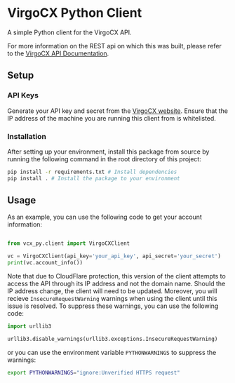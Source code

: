 # VirgoCX Python Client

A simple Python client for the VirgoCX API.

For more information on the REST api on which this was built, please refer to the
[VirgoCX API Documentation](https://github.com/VirgocxDev/VirgocxApiDoc).

## Setup

### API Keys

Generate your API key and secret from the [VirgoCX website](https://virgocx.ca/en-virgocx-api). Ensure
that the IP address of the machine you are running this client from is whitelisted.

### Installation

After setting up your environment, install this package from source by running the following command in the
root directory of this project:

```bash
pip install -r requirements.txt # Install dependencies
pip install . # Install the package to your environment
```

## Usage

As an example, you can use the following code to get your account information:

```python

from vcx_py.client import VirgoCXClient

vc = VirgoCXClient(api_key='your_api_key', api_secret='your_secret')
print(vc.account_info())
```

Note that due to CloudFlare protection, this version of the client attempts to access the API through its
IP address and not the domain name. Should the IP address change, the client will need to be updated.
Moreover, you will recieve `InsecureRequestWarning` warnings when using the client until this issue is resolved.
To suppress these warnings, you can use the following code:

```python
import urllib3

urllib3.disable_warnings(urllib3.exceptions.InsecureRequestWarning)
```

or you can use the environment variable `PYTHONWARNINGS` to suppress the warnings:

```bash
export PYTHONWARNINGS="ignore:Unverified HTTPS request"
```